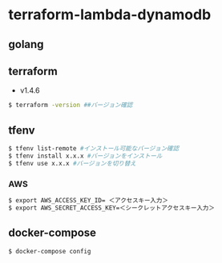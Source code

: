 # terraform-lambda-dynamodb

## golang

## terraform
 - v1.4.6
```sh
$ terraform -version ##バージョン確認
```

## tfenv
```sh
$ tfenv list-remote #インストール可能なバージョン確認
$ tfenv install x.x.x #バージョンをインストール
$ tfenv use x.x.x #バージョンを切り替え
```

### AWS
```sh
$ export AWS_ACCESS_KEY_ID= ＜アクセスキー入力＞
$ export AWS_SECRET_ACCESS_KEY=＜シークレットアクセスキー入力＞
```

## docker-compose
```sh
$ docker-compose config
```
